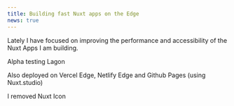 ```yaml
---
title: Building fast Nuxt apps on the Edge
news: true
---
```


Lately I have focused on improving the performance and accessibility of the Nuxt Apps I am building.

Alpha testing Lagon

Also deployed on Vercel Edge, Netlify Edge and Github Pages (using Nuxt.studio)


I removed Nuxt Icon
